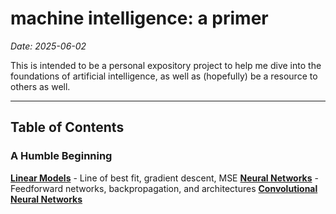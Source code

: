 # machine intelligence: a primer

*Date: 2025-06-02*

This is intended to be a personal expository project to help me dive into the foundations of artificial intelligence, as well as (hopefully) be a resource to others as well.

---

## Table of Contents

### A Humble Beginning
[**Linear Models**](content/linear-regression.html) - Line of best fit, gradient descent, MSE
[**Neural Networks**](content/neural-networks.html) - Feedforward networks, backpropagation, and architectures
[**Convolutional Neural Networks**](content/cnns.html)


<!-- ### Delving Deeper 
- [**Attention and Transformers**](content/attention-transformers.html) - Self-attention, BERT, GPT, and language models
- [**Probabilistic Models**](content/probabilistic-models.html) - Bayesian networks, graphical models, and uncertainty
- [**Reinforcement Learning**](content/reinforcement-learning.html) - MDPs, policy gradients, and Q-learning

### Applications & Impact
- [**Computer Vision**](content/computer-vision.html) - Image recognition, object detection, and visual understanding
- [**Natural Language Processing**](content/nlp.html) - Text processing, language models, and generation
- [**Ethics and Society**](content/ethics-society.html) - Bias, fairness, interpretability, and societal implications

### Emerging Frontiers
- [**Few-Shot Learning**](content/few-shot-learning.html) - Meta-learning and adaptation with limited data
- [**Continual Learning**](content/continual-learning.html) - Avoiding catastrophic forgetting
- [**Multimodal AI**](content/multimodal-ai.html) - Vision-language models and cross-modal learning -->

